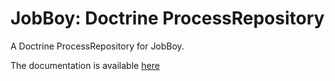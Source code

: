 # JobBoy: Doctrine ProcessRepository

A Doctrine ProcessRepository for JobBoy.

The documentation is available 
[here](https://github.com/danielsan80/jobboy-doc/blob/master/doc/jobboy-bundle.md#processrepository-on-doctrine)


